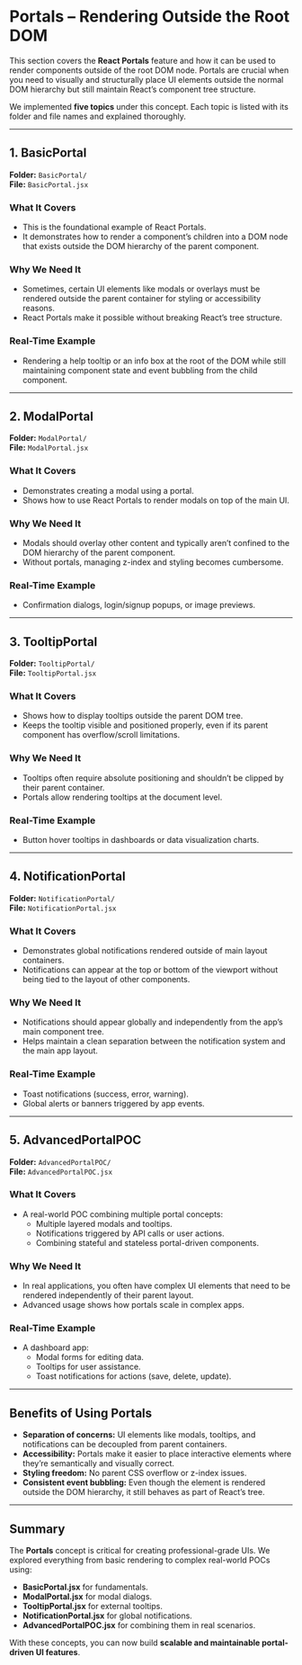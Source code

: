 # Portals – Rendering Outside the Root DOM

This section covers the **React Portals** feature and how it can be used to render components outside of the root DOM node. Portals are crucial when you need to visually and structurally place UI elements outside the normal DOM hierarchy but still maintain React’s component tree structure.

We implemented **five topics** under this concept. Each topic is listed with its folder and file names and explained thoroughly.

---

## 1. BasicPortal
**Folder:** `BasicPortal/`  
**File:** `BasicPortal.jsx`  

### What It Covers
- This is the foundational example of React Portals.
- It demonstrates how to render a component’s children into a DOM node that exists outside the DOM hierarchy of the parent component.

### Why We Need It
- Sometimes, certain UI elements like modals or overlays must be rendered outside the parent container for styling or accessibility reasons.
- React Portals make it possible without breaking React’s tree structure.

### Real-Time Example
- Rendering a help tooltip or an info box at the root of the DOM while still maintaining component state and event bubbling from the child component.

---

## 2. ModalPortal
**Folder:** `ModalPortal/`  
**File:** `ModalPortal.jsx`  

### What It Covers
- Demonstrates creating a modal using a portal.
- Shows how to use React Portals to render modals on top of the main UI.

### Why We Need It
- Modals should overlay other content and typically aren’t confined to the DOM hierarchy of the parent component.
- Without portals, managing z-index and styling becomes cumbersome.

### Real-Time Example
- Confirmation dialogs, login/signup popups, or image previews.

---

## 3. TooltipPortal
**Folder:** `TooltipPortal/`  
**File:** `TooltipPortal.jsx`  

### What It Covers
- Shows how to display tooltips outside the parent DOM tree.
- Keeps the tooltip visible and positioned properly, even if its parent component has overflow/scroll limitations.

### Why We Need It
- Tooltips often require absolute positioning and shouldn’t be clipped by their parent container.
- Portals allow rendering tooltips at the document level.

### Real-Time Example
- Button hover tooltips in dashboards or data visualization charts.

---

## 4. NotificationPortal
**Folder:** `NotificationPortal/`  
**File:** `NotificationPortal.jsx`  

### What It Covers
- Demonstrates global notifications rendered outside of main layout containers.
- Notifications can appear at the top or bottom of the viewport without being tied to the layout of other components.

### Why We Need It
- Notifications should appear globally and independently from the app’s main component tree.
- Helps maintain a clean separation between the notification system and the main app layout.

### Real-Time Example
- Toast notifications (success, error, warning).
- Global alerts or banners triggered by app events.

---

## 5. AdvancedPortalPOC
**Folder:** `AdvancedPortalPOC/`  
**File:** `AdvancedPortalPOC.jsx`  

### What It Covers
- A real-world POC combining multiple portal concepts:
  - Multiple layered modals and tooltips.
  - Notifications triggered by API calls or user actions.
  - Combining stateful and stateless portal-driven components.

### Why We Need It
- In real applications, you often have complex UI elements that need to be rendered independently of their parent layout.
- Advanced usage shows how portals scale in complex apps.

### Real-Time Example
- A dashboard app:
  - Modal forms for editing data.
  - Tooltips for user assistance.
  - Toast notifications for actions (save, delete, update).

---

## Benefits of Using Portals
- **Separation of concerns:** UI elements like modals, tooltips, and notifications can be decoupled from parent containers.
- **Accessibility:** Portals make it easier to place interactive elements where they’re semantically and visually correct.
- **Styling freedom:** No parent CSS overflow or z-index issues.
- **Consistent event bubbling:** Even though the element is rendered outside the DOM hierarchy, it still behaves as part of React’s tree.

---

## Summary
The **Portals** concept is critical for creating professional-grade UIs. We explored everything from basic rendering to complex real-world POCs using:
- **BasicPortal.jsx** for fundamentals.
- **ModalPortal.jsx** for modal dialogs.
- **TooltipPortal.jsx** for external tooltips.
- **NotificationPortal.jsx** for global notifications.
- **AdvancedPortalPOC.jsx** for combining them in real scenarios.

With these concepts, you can now build **scalable and maintainable portal-driven UI features**.

